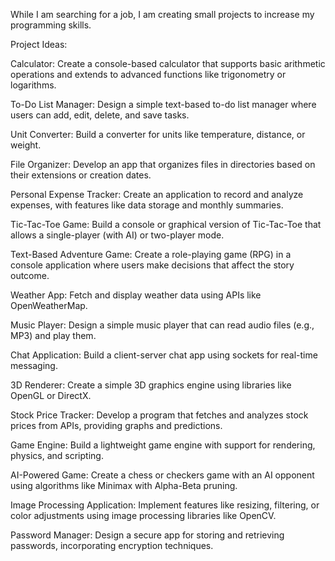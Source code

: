 While I am searching for a job, I am creating small projects to increase my programming skills.

Project Ideas:

Calculator:
Create a console-based calculator that supports basic arithmetic operations and extends to advanced functions like trigonometry or logarithms.

To-Do List Manager:
Design a simple text-based to-do list manager where users can add, edit, delete, and save tasks.

Unit Converter:
Build a converter for units like temperature, distance, or weight.

File Organizer:
Develop an app that organizes files in directories based on their extensions or creation dates.

Personal Expense Tracker:
Create an application to record and analyze expenses, with features like data storage and monthly summaries.

Tic-Tac-Toe Game:
Build a console or graphical version of Tic-Tac-Toe that allows a single-player (with AI) or two-player mode.

Text-Based Adventure Game:
Create a role-playing game (RPG) in a console application where users make decisions that affect the story outcome.

Weather App:
Fetch and display weather data using APIs like OpenWeatherMap.

Music Player:
Design a simple music player that can read audio files (e.g., MP3) and play them.

Chat Application:
Build a client-server chat app using sockets for real-time messaging.

3D Renderer:
Create a simple 3D graphics engine using libraries like OpenGL or DirectX.

Stock Price Tracker:
Develop a program that fetches and analyzes stock prices from APIs, providing graphs and predictions.

Game Engine:
Build a lightweight game engine with support for rendering, physics, and scripting.

AI-Powered Game:
Create a chess or checkers game with an AI opponent using algorithms like Minimax with Alpha-Beta pruning.

Image Processing Application:
Implement features like resizing, filtering, or color adjustments using image processing libraries like OpenCV.

Password Manager:
Design a secure app for storing and retrieving passwords, incorporating encryption techniques.
